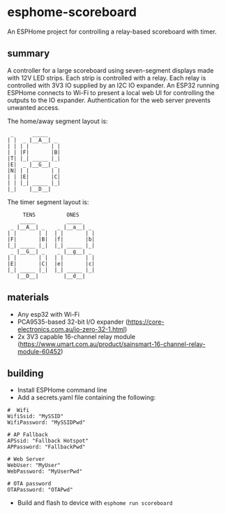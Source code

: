 # esphome-scoreboard
An ESPHome project for controlling a relay-based scoreboard with timer.

## summary
A controller for a large scoreboard using seven-segment displays made with 12V LED strips. Each strip is controlled with a relay. Each relay is controlled with 3V3 IO supplied by an I2C IO expander. An ESP32 running ESPHome connects to Wi-Fi to present a local web UI for controlling the outputs to the IO expander. Authentication for the web server prevents unwanted access.

The home/away segment layout is:
```
 _      _____ 
| |  _ |__A__| _    
| | | |       | |   
| | |F|       |B|   
|T| |_| _____ |_|   
|E|  _ |__G__| _    
|N| | |       | |   
| | |E|       |C|   
| | |_| _____ |_|   
|_|    |__D__|      
```

The timer segment layout is:
```
     TENS          ONES         
    _____          _____        
 _ |__A__| _    _ |__a__| _     
| |       | |  | |       | |    
|F|       |B|  |f|       |b|    
|_| _____ |_|  |_| _____ |_|    
 _ |__G__| _    _ |__g__| _     
| |       | |  | |       | |    
|E|       |C|  |e|       |c|    
|_| _____ |_|  |_| _____ |_|    
   |__D__|        |__d__|       
```

## materials
* Any esp32 with Wi-Fi
* PCA9535-based 32-bit I/O expander (https://core-electronics.com.au/io-zero-32-1.html)
* 2x 3V3 capable 16-channel relay module (https://www.umart.com.au/product/sainsmart-16-channel-relay-module-60452)

## building
* Install ESPHome command line
* Add a secrets.yaml file containing the following:
```
#  Wifi
WifiSsid: "MySSID"
WifiPassword: "MySSIDPwd"

# AP Fallback
APSsid: "Fallback Hotspot"
APPassword: "FallbackPwd"

# Web Server
WebUser: "MyUser"
WebPassword: "MyUserPwd"

# OTA password
OTAPassword: "OTAPwd"
```
* Build and flash to device with `esphome run scoreboard`